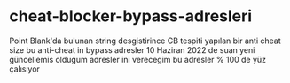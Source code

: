# cheat-blocker-bypass-adresleri
Point Blank'da bulunan string desgistirince CB tespiti yapılan bir anti cheat size bu anti-cheat in bypass adresler 10 Haziran 2022 de suan yeni güncellemis oldugum adresler ini verecegim bu adresler % 100 de yüz çalısıyor 
